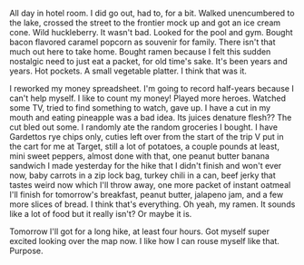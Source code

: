 All day in hotel room. I did go out, had to, for a bit. Walked unencumbered to the lake, crossed the street to the frontier mock up and got an ice cream cone. Wild huckleberry. It wasn't bad. Looked for the pool and gym. Bought bacon flavored caramel popcorn as souvenir for family. There isn't that much out here to take home. Bought ramen because I felt this sudden nostalgic need to just eat a packet, for old time's sake. It's been years and years. Hot pockets. A small vegetable platter. I think that was it.

I reworked my money spreadsheet. I'm going to record half-years because I can't help myself. I like to count my money! Played more heroes. Watched some TV, tried to find something to watch, gave up. I have a cut in my mouth and eating pineapple was a bad idea. Its juices denature flesh?? The cut bled out some. I randomly ate the random groceries I bought. I have Gardettos rye chips only, cuties left over from the start of the trip V put in the cart for me at Target, still a lot of potatoes, a couple pounds at least, mini sweet peppers, almost done with that, one peanut butter banana sandwich I made yesterday for the hike that I didn't finish and won't ever now, baby carrots in a zip lock bag, turkey chili in a can, beef jerky that tastes weird now which I'll throw away, one more packet of instant oatmeal I'll finish for tomorrow's breakfast, peanut butter, jalapeno jam, and a few more slices of bread. I think that's everything. Oh yeah, my ramen. It sounds like a lot of food but it really isn't? Or maybe it is.

Tomorrow I'll got for a long hike, at least four hours. Got myself super excited looking over the map now. I like how I can rouse myself like that. Purpose.
